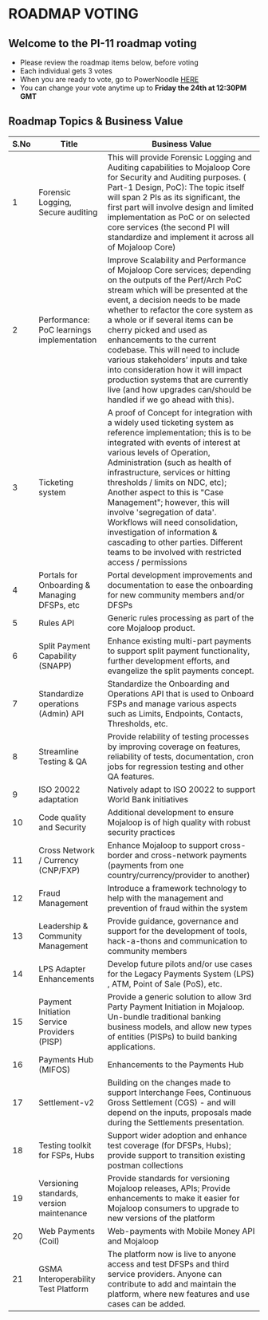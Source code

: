 # ROADMAP VOTING 

## Welcome to the PI-11 roadmap voting   
- Please review the roadmap items below, before voting 
- Each individual gets 3 votes
- When you are ready to vote, go to PowerNoodle [HERE](https://app.powernoodle.com/PN/B234B12CCED3)
- You can change your vote anytime up to **Friday the 24th at 12:30PM GMT**

## Roadmap Topics & Business Value

| S.No | Title                                                                                | Business Value                                                                                                               |
| ---- | ------------------------------------------------------------------------------------ | ---------------------------------------------------------------------------------------------------------------------------- |
| 1   | Forensic Logging, Secure auditing                                                     | This will provide Forensic Logging and Auditing capabilities to Mojaloop Core for Security and Auditing purposes. ( Part-1 Design, PoC): The topic itself will span 2 PIs as its significant, the first part will involve design and limited implementation as PoC or on selected core services (the second PI will standardize and implement it across all of Mojaloop Core) |
| 2   | Performance: PoC learnings implementation                                             | Improve Scalability and Performance of Mojaloop Core services; depending on the outputs of the Perf/Arch PoC stream which will be presented at the event, a decision needs to be made whether to refactor the core system as a whole or if several items can be cherry picked and used as enhancements to the current codebase. This will need to include various stakeholders’ inputs and take into consideration how it will impact production systems that are currently live (and how upgrades can/should be handled if we go ahead with this).  |
| 3   | Ticketing system                                                                      | A proof of Concept for integration with a widely used ticketing system as reference implementation; this is to be integrated with events of interest at various levels of Operation, Administration (such as health of infrastructure, services or hitting thresholds / limits on NDC, etc); Another aspect to this is "Case Management"; however, this will involve 'segregation of data'. Workflows will need consolidation, investigation of information & cascading to other parties. Different teams to be involved with restricted access / permissions   |
| 4   | Portals for Onboarding & Managing DFSPs, etc                                          | Portal development improvements and documentation to ease the onboarding for new community members and/or DFSPs              |
| 5   | Rules API | Generic rules processing as part of the core Mojaloop product.            |
| 6   | Split Payment Capability (SNAPP)                                                      | Enhance existing multi-part payments to support split payment functionality, further development efforts, and evangelize the split payments concept.  |
| 7   | Standardize operations (Admin) API                                                    | Standardize the Onboarding and Operations API that is used to Onboard FSPs and manage various aspects such as Limits, Endpoints, Contacts, Thresholds, etc.  |
| 8   | Streamline Testing & QA                                                               | Provide relability of testing processes by improving coverage on features, reliability of tests, documentation, cron jobs for regression testing and other QA features.  |
| 9   | ISO 20022 adaptation  | Natively adapt to ISO 20022 to support World Bank initiatives |
| 10  | Code quality and Security                                                             | Additional development to ensure Mojaloop is of high quality with robust security practices  |
| 11  | Cross Network / Currency (CNP/FXP)                                                    | Enhance Mojaloop to support cross-border and cross-network payments (payments from one country/currency/provider to another) |
| 12  | Fraud Management                                                                      | Introduce a framework technology to help with the management and prevention of fraud within the system  |
| 13  | Leadership & Community Management                                                     | Provide guidance, governance and support for the development of tools, hack-a-thons and communication to community members   |
| 14  | LPS Adapter Enhancements                                                              | Develop future pilots and/or use cases for the Legacy Payments System (LPS) , ATM, Point of Sale (PoS), etc.  |
| 15  | Payment Initiation Service Providers (PISP)                                           | Provide a generic solution to allow 3rd Party Payment Initiation in Mojaloop. Un-bundle traditional banking business models, and allow new types of entities (PISPs) to build banking applications. |
| 16  | Payments Hub (MIFOS)                                                                  | Enhancements to the Payments Hub                         |
| 17  | Settlement-v2                                                                         |  Building on the changes made to support Interchange Fees, Continuous Gross Settlement (CGS) - and will depend on the inputs, proposals made during the Settlements presentation.  |  
| 18  | Testing toolkit for FSPs, Hubs                                                        |   Support wider adoption and enhance test coverage (for DFSPs, Hubs); provide support to transition existing postman collections |
| 19  | Versioning standards, version maintenance                                             | Provide standards for versioning Mojaloop releases, APIs; Provide enhancements to make it easier for Mojaloop consumers to upgrade to new versions of the platform  |
| 20  | Web Payments (Coil)                                                                   | Web-payments with Mobile Money API and Mojaloop                |
| 21  | GSMA Interoperability Test Platform                                                                              | The platform now is live to anyone access and test DFSPs and third service providers. Anyone can contribute to add and maintain the platform, where new features and use cases can be added.  |


